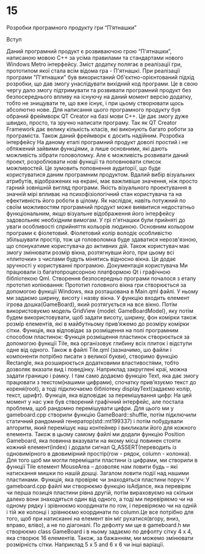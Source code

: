 # 15
Розробки програмного продукту гри “П’ятнашки”

Вступ

Даний програмний продукт є розвиваючою грою “П'ятнашки”, написаною мовою C++ за усіма правилами та стандартами нового Windows Metro інтерфейсу. Зміст додатку полягає в реалізації гри, прототипом якої стала всім відома гра - П'ятнашкі.
При реалізації програми "П'ятнашки" був використаний Об'єктно-орієнтований підхід розробки, що дав змогу унаслідувати вихідний код програми. Це в свою чергу дало змогу підтримувати та розвивати програмний продукт без безпосереднього впливу на існуючу на даний момент версію додатку, тобто не знищувати те, що вже існує, і при цьому створювати щось абсолютно нове.
Для написання цього програмного продукту був обраний фреймворк QT Creator на базі мови C++. Це дає змогу дуже швидко, просто, та зручно написати програму. Так як QT Creator Framework дає велику кількість класів, які виконують багато роботи за програміста. Також даний фреймворк є досить надійним.
Розробка інтерфейсу
На даному етапі програмний продукт доволі простий і не обтяжений зайвими функціями, а лише основними, які дають можливість зібрати головоломку. Але є можливість розвивати даний проект, розроблювати нові функції та поповнювати список можливостей. Це зумовить поповнення аудиторії, що буде користуватися даним програмним продуктом. 
Вдалий вибір візуальних атрибутів, відображених на екрані, має важливіше значення, ніж просто гарний зовнішній вигляд програми. Якість візуального проектування в значній мірі впливає на психофізіологічний стан користувача та на ефективність його роботи в цілому. Як наслідок, навіть потужний по своїм можливостям програмний продукт може виявитися недостатньо функціональним, якщо візуальне відображення його інтерфейсу задовольняє необхідним вимогам. У грі п'ятнашки були прийняті до уваги особливості сприйняття кольорів людиною.
Основним кольором програми є фіолетовий.
Фіолетовий колір володіє особливістю збільшувати простір, тож ця головоломка буде здаватися нерозв'язною, що спонукатиме користувача до активних дій.
Також користувач має змогу змінювати розмір вікна, розтягнувши його, при цьому всі «плиточки» з числами будуть мінятись відносно вікна. Це додає зручності у користуванні програмою.
Документація користувача
Ми працювали із багатопроцесорною платформою Qt і графічною бібліотекою Qml.
Створення безпосередньо програми почалося з етапу прототип копіювання:
Прототип головного вікна гри створюється за допомогою функції Windows, яка розташована в Main.qml файлі. У ньому ми задаємо ширину, висоту і назву вікна. У функцію входить елемент ігрова дошка(GameBoard), який розтягується на все вікно. Потім використовуємо модель GridView {model: GameBoardModel}, яку потім будем використовувати, щоб задати висоту, ширину, фон комірки також розмір елементів, які в майбутньому прив’яжемо до розміру комірки сітки.
Функція, яка відповідає за розміщення на полі програмним способом пластинок:
Функція розміщення пластинок створюється за допомогою функції Tile, яка організовує глибину всіх плиток і відступи одне від одного. Також в файлі Tile.qml (зазначимо, шо файли і компоненти потрібно писати з великої букви), створимо функцію Rectangle, яка розширюється додатковими властивостями, тобто дозволяє вказати вид  і поведінку. Наприклад закруглені краї, можна задати границю і рамку. І там само додаємо функцію Text, яка дає змогу працювати з текстом(нашими цифрами), спочатку прив’язуємо текст до кореня(root), а тоді підключаємо бібліотеку displayText(задаємо колір, текст, шрифт).
Функція, яка відповідає за перемішування цифр:
На цей момент у нас уже був створений графічний інтерфейс, але постала проблема, щоб рандомно перемішувати цифри. Для цього ми у gameboard.cpp створили функцію GameBoard::shuffle, потім підключили статичний рандомний генератор(std::mt199337) і потім побудували алгоритм, який перемішує наш контейнер і викликали його для кожного елемента. Також в цьому самому файлі ми додали функцію Position Gameboard, яка повинна вказувати на якому місці повинен стояти кожний елемент(index) і додали сигнал Q_ASSERT(переводить із одновимірного в двовимірний простір(row - рядок, column - колонка).
Для того щоб ми могли переміщати пластини із цифрами, ми створили в функції Tile елемент MouseArea – дозволяє нам ловити будь – які натискання мишки по нашій дошці. Загалом ловити події над нашими пластинами.
Функція, яка провіряє чи знаходяться пластини поруч:
У gameboard.cpp файлі ми створюємо функцію isAdjance, яка перевіряє чи перша позиція пластини рівна другій, потім вираховуємо на скільки далеко вони знаходяться один від одного, а тоді ми перевіряємо чи на одному рядку і зрівнюємо координати по row, і перевіряємо чи на одній і тій же колонці і зрівнюємо координати по column.Це все потрібно для того, щоб при натисканні на елемент він міг рухатися(вгору, вниз, вправо, вліво), а не по діагоналі.
По дефолту ми ще в gameboard.h ми створюємо class GameBoard і в ньому задаємо по дефолту сітку 4 x 4, яка створює 16 елементів. Також, за бажанням, ми можемо змінювати розмірність сітки. Наприклад 5 x 5 and 6 x 6 чи інші варіації.
